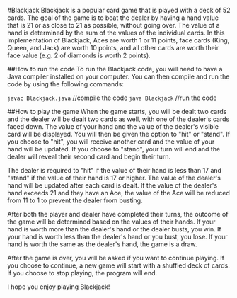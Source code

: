 #Blackjack
Blackjack is a popular card game that is played with a deck of 52 cards. The goal of the game is to beat the dealer by having a hand value that is 21 or as close to 21 as possible, without going over. The value of a hand is determined by the sum of the values of the individual cards. In this implementation of Blackjack, Aces are worth 1 or 11 points, face cards (King, Queen, and Jack) are worth 10 points, and all other cards are worth their face value (e.g. 2 of diamonds is worth 2 points).

##How to run the code
To run the Blackjack code, you will need to have a Java compiler installed on your computer. You can then compile and run the code by using the following commands:

`javac Blackjack.java`  //compile the code
`java Blackjack`  //run the code

##How to play the game
When the game starts, you will be dealt two cards and the dealer will be dealt two cards as well, with one of the dealer's cards faced down. The value of your hand and the value of the dealer's visible card will be displayed. You will then be given the option to "hit" or "stand". If you choose to "hit", you will receive another card and the value of your hand will be updated. If you choose to "stand", your turn will end and the dealer will reveal their second card and begin their turn.

The dealer is required to "hit" if the value of their hand is less than 17 and "stand" if the value of their hand is 17 or higher. The value of the dealer's hand will be updated after each card is dealt. If the value of the dealer's hand exceeds 21 and they have an Ace, the value of the Ace will be reduced from 11 to 1 to prevent the dealer from busting.

After both the player and dealer have completed their turns, the outcome of the game will be determined based on the values of their hands. If your hand is worth more than the dealer's hand or the dealer busts, you win. If your hand is worth less than the dealer's hand or you bust, you lose. If your hand is worth the same as the dealer's hand, the game is a draw.

After the game is over, you will be asked if you want to continue playing. If you choose to continue, a new game will start with a shuffled deck of cards. If you choose to stop playing, the program will end.

I hope you enjoy playing Blackjack!



